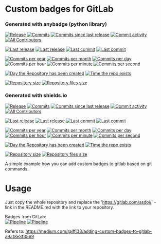 # Custom badges for GitLab

### Generated with anybadge (python library)
[![Release](https://gitlab.com/asdoi/gitlab_badges_sample/-/jobs/artifacts/master/raw/badges/latest_release.svg?job=build_badges)]()
[![Commits](https://gitlab.com/asdoi/gitlab_badges_sample/-/jobs/artifacts/master/raw/badges/commits.svg?job=build_badges)]()
[![Commits since last release](https://gitlab.com/asdoi/gitlab_badges_sample/-/jobs/artifacts/master/raw/badges/commits_since_last_release.svg?job=build_badges)]()
[![Commit activity](https://gitlab.com/asdoi/gitlab_badges_sample/-/jobs/artifacts/master/raw/badges/commit_activity.svg?job=build_badges)]()
[![All Contributors](https://gitlab.com/asdoi/gitlab_badges_sample/-/jobs/artifacts/master/raw/badges/all_contributors.svg?job=build_badges)]()

[![Last release](https://gitlab.com/asdoi/gitlab_badges_sample/-/jobs/artifacts/master/raw/badges/latest_release_date.svg?job=build_badges)]()
[![Last release](https://gitlab.com/asdoi/gitlab_badges_sample/-/jobs/artifacts/master/raw/badges/latest_release_date_layout2.svg?job=build_badges)]()
[![Last commit](https://gitlab.com/asdoi/gitlab_badges_sample/-/jobs/artifacts/master/raw/badges/last_commit_date.svg?job=build_badges)]()
[![Last commit](https://gitlab.com/asdoi/gitlab_badges_sample/-/jobs/artifacts/master/raw/badges/last_commit_date_layout2.svg?job=build_badges)]()

[![Commits per year](https://gitlab.com/asdoi/gitlab_badges_sample/-/jobs/artifacts/master/raw/badges/commits_per_year.svg?job=build_badges)]()
[![Commits per month](https://gitlab.com/asdoi/gitlab_badges_sample/-/jobs/artifacts/master/raw/badges/commits_per_month.svg?job=build_badges)]()
[![Commits per day](https://gitlab.com/asdoi/gitlab_badges_sample/-/jobs/artifacts/master/raw/badges/commits_per_day.svg?job=build_badges)]()
[![Commits per hour](https://gitlab.com/asdoi/gitlab_badges_sample/-/jobs/artifacts/master/raw/badges/commits_per_hour.svg?job=build_badges)]()
[![Commits per minute](https://gitlab.com/asdoi/gitlab_badges_sample/-/jobs/artifacts/master/raw/badges/commits_per_minute.svg?job=build_badges)]()
[![Commits per second](https://gitlab.com/asdoi/gitlab_badges_sample/-/jobs/artifacts/master/raw/badges/commits_per_second.svg?job=build_badges)]()

[![Day the Repository has been created](https://gitlab.com/asdoi/gitlab_badges_sample/-/jobs/artifacts/master/raw/badges/repository_creation_day.svg?job=build_badges)]()
[![Time the repo exists](https://gitlab.com/asdoi/gitlab_badges_sample/-/jobs/artifacts/master/raw/badges/time_repository_exists.svg?job=build_badges)]()

[![Repository size](https://gitlab.com/asdoi/gitlab_badges_sample/-/jobs/artifacts/master/raw/badges/git_repository_size.svg?job=build_badges)]()
[![Repository files size](https://gitlab.com/asdoi/gitlab_badges_sample/-/jobs/artifacts/master/raw/badges/git_file_size.svg?job=build_badges)]()


### Generated with shields.io
[![Release](https://img.shields.io/badge/dynamic/json.svg?label=Release&url=https://gitlab.com/asdoi/gitlab_badges_sample/-/jobs/artifacts/master/raw/badges.json?job=build_badges&query=release_tag&colorB=brightgreen&logo=gitlab)]()
[![Commits](https://img.shields.io/badge/dynamic/json.svg?label=Commits&url=https://gitlab.com/asdoi/gitlab_badges_sample/-/jobs/artifacts/master/raw/badges.json?job=build_badges&query=commits&colorB=red)]()
[![Commits since last release](https://img.shields.io/badge/dynamic/json.svg?label=Commits%20since%20last%20release&url=https://gitlab.com/asdoi/gitlab_badges_sample/-/jobs/artifacts/master/raw/badges.json?job=build_badges&query=commits_since_last_release&colorB=blueviolet)]()
[![Commit activity](https://img.shields.io/badge/dynamic/json.svg?label=Commit%20activity&url=https://gitlab.com/asdoi/gitlab_badges_sample/-/jobs/artifacts/master/raw/badges.json?job=build_badges&query=commit_activity&colorB=orange)]()
[![All Contributors](https://img.shields.io/badge/dynamic/json.svg?label=All%20contributors&url=https://gitlab.com/asdoi/gitlab_badges_sample/-/jobs/artifacts/master/raw/badges.json?job=build_badges&query=all_contributors&colorB=blue)]()

[![Last release](https://img.shields.io/badge/dynamic/json.svg?label=Last%20release&url=https://gitlab.com/asdoi/gitlab_badges_sample/-/jobs/artifacts/master/raw/badges.json?job=build_badges&query=last_release_date&colorB=brightgreen)]()
[![Last release](https://img.shields.io/badge/dynamic/json.svg?label=Last%20release&url=https://gitlab.com/asdoi/gitlab_badges_sample/-/jobs/artifacts/master/raw/badges.json?job=build_badges&query=last_release_date_layout2&colorB=brightgreen)]()
[![Last commit](https://img.shields.io/badge/dynamic/json.svg?label=Last%20commit&url=https://gitlab.com/asdoi/gitlab_badges_sample/-/jobs/artifacts/master/raw/badges.json?job=build_badges&query=last_commit_date&colorB=red)]()
[![Last commit](https://img.shields.io/badge/dynamic/json.svg?label=Last%20commit&url=https://gitlab.com/asdoi/gitlab_badges_sample/-/jobs/artifacts/master/raw/badges.json?job=build_badges&query=last_commit_date_layout2&colorB=red)]()

[![Commits per year](https://img.shields.io/badge/dynamic/json.svg?label=Commits%20per%20year&url=https://gitlab.com/asdoi/gitlab_badges_sample/-/jobs/artifacts/master/raw/badges.json?job=build_badges&query=commits_per_year&colorB=yellowgreen)]()
[![Commits per month](https://img.shields.io/badge/dynamic/json.svg?label=Commits%20per%20month&url=https://gitlab.com/asdoi/gitlab_badges_sample/-/jobs/artifacts/master/raw/badges.json?job=build_badges&query=commits_per_month&colorB=yellow)]()
[![Commits per day](https://img.shields.io/badge/dynamic/json.svg?label=Commits%20per%20day&url=https://gitlab.com/asdoi/gitlab_badges_sample/-/jobs/artifacts/master/raw/badges.json?job=build_badges&query=commits_per_day&colorB=informational)]()
[![Commits per hour](https://img.shields.io/badge/dynamic/json.svg?label=Commits%20per%20hour&url=https://gitlab.com/asdoi/gitlab_badges_sample/-/jobs/artifacts/master/raw/badges.json?job=build_badges&query=commits_per_hour&colorB=informational)]()
[![Commits per minute](https://img.shields.io/badge/dynamic/json.svg?label=Commits%20per%20minute&url=https://gitlab.com/asdoi/gitlab_badges_sample/-/jobs/artifacts/master/raw/badges.json?job=build_badges&query=commits_per_minute&colorB=informational)]()
[![Commits per second](https://img.shields.io/badge/dynamic/json.svg?label=Commits%20per%20second&url=https://gitlab.com/asdoi/gitlab_badges_sample/-/jobs/artifacts/master/raw/badges.json?job=build_badges&query=commits_per_second&colorB=informational)]()

[![Day the Repository has been created](https://img.shields.io/badge/dynamic/json.svg?label=Created%20on&url=https://gitlab.com/asdoi/gitlab_badges_sample/-/jobs/artifacts/master/raw/badges.json?job=build_badges&query=repository_creation_day&colorB=9cf)]()
[![Time the repo exists](https://img.shields.io/badge/dynamic/json.svg?label=The%20repository%20exists&url=https://gitlab.com/asdoi/gitlab_badges_sample/-/jobs/artifacts/master/raw/badges.json?job=build_badges&query=time_repository_exists&colorB=green)]()

[![Repository size](https://img.shields.io/badge/dynamic/json.svg?label=Git%20repository%20size&url=https://gitlab.com/asdoi/gitlab_badges_sample/-/jobs/artifacts/master/raw/badges.json?job=build_badges&query=repository_size&colorB=inactive)]()
[![Repository files size](https://img.shields.io/badge/dynamic/json.svg?label=Git%20repository%20files%20size&url=https://gitlab.com/asdoi/gitlab_badges_sample/-/jobs/artifacts/master/raw/badges.json?job=build_badges&query=repository_file_size&colorB=inactive)]()


A simple example how you can add custom badges to gitlab based on git commands. 

# Usage  
Just copy the whole repository and replace the 'https://gitlab.com/asdoi/' -link in the README.md with the link to your repository.

Badges from GitLab:  
[![Pipeline](https://gitlab.com/asdoi/gitlab_badges_sample/badges/master/pipeline.svg)]()
[![Pipeline](https://gitlab.com/asdoi/gitlab_badges_sample/badges/master/coverage.svg?job=coverage)]()


Refers to: https://medium.com/@iffi33/adding-custom-badges-to-gitlab-a9af8e3f3569
